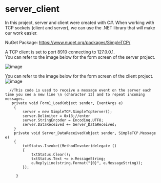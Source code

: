 # server_client
 In this project, server and client were created with C#.
When working with TCP sockets (client and server), we can use the .NET library that will make our work easier.  

NuGet Package: https://www.nuget.org/packages/SimpleTCP/    
  
A TCP client is set to port 8910 connecting to 127.0.0.1.  
You can refer to the image below for the form screen of the server project.  

  
  ![image](https://user-images.githubusercontent.com/101124940/160110392-256d78bb-d931-40fd-9711-bd3476df7960.png)  
        
    
    
  You can refer to the image below for the form screen of the client project.  
  ![image](https://user-images.githubusercontent.com/101124940/160110465-dfb929a8-fe02-4718-9bb3-848d26e0e188.png)  
   
   

  
      //This code is used to receive a message event on the server each time you see a new line \n (character 13) and to repeat incoming messages.  
       private void Form1_Load(object sender, EventArgs e)
        {
            server = new SimpleTCP.SimpleTcpServer();
            server.Delimiter = 0x13;//enter
            server.StringEncoder = Encoding.UTF8;
            server.DataReceived += Server_DataReceived;
        }
        private void Server_DataReceived(object sender, SimpleTCP.Message e)
        {
            txtStatus.Invoke((MethodInvoker)delegate ()
            {
                txtStatus.Clear();
                txtStatus.Text += e.MessageString;
                e.ReplyLine(string.Format("{0}", e.MessageString));
            });
            
         }


